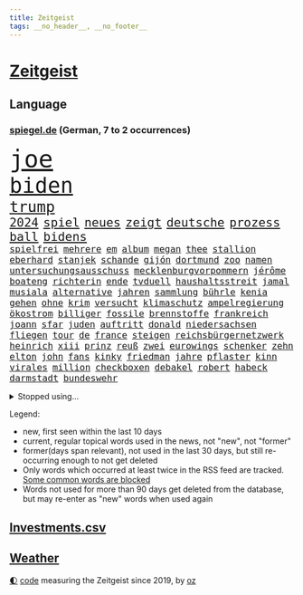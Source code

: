 ```yaml
---
title: Zeitgeist
tags: __no_header__, __no_footer__
---
```


# [Zeitgeist](https://oliz.io/zeitgeist/)

## Language

<h3><a href="https://www.spiegel.de" target="_blank">spiegel.de</a> (German, 7 to 2 occurrences)</h3>
<p style="font-family:monospace">
<span style="font-size:32pt"><a href="news_links.html#joe" class="current">joe</a></span>
<br>
<span style="font-size:28pt"><a href="news_links.html#biden" class="current">biden</a></span>
<br>
<span style="font-size:20pt"><a href="news_links.html#trump" class="current">trump</a></span>
<br>
<span style="font-size:16pt"><a href="news_links.html#2024" class="current">2024</a></span>
<span style="font-size:16pt"><a href="news_links.html#spiel" class="current">spiel</a></span>
<span style="font-size:16pt"><a href="news_links.html#neues" class="current">neues</a></span>
<span style="font-size:16pt"><a href="news_links.html#zeigt" class="current">zeigt</a></span>
<span style="font-size:16pt"><a href="news_links.html#deutsche" class="current">deutsche</a></span>
<span style="font-size:16pt"><a href="news_links.html#prozess" class="current">prozess</a></span>
<span style="font-size:16pt"><a href="news_links.html#ball" class="current">ball</a></span>
<span style="font-size:16pt"><a href="news_links.html#bidens" class="current">bidens</a></span>
<br>
<span style="font-size:12pt"><a href="news_links.html#spielfrei" class="new">spielfrei</a></span>
<span style="font-size:12pt"><a href="news_links.html#mehrere" class="current">mehrere</a></span>
<span style="font-size:12pt"><a href="news_links.html#em" class="current">em</a></span>
<span style="font-size:12pt"><a href="news_links.html#album" class="current">album</a></span>
<span style="font-size:12pt"><a href="news_links.html#megan" class="new">megan</a></span>
<span style="font-size:12pt"><a href="news_links.html#thee" class="new">thee</a></span>
<span style="font-size:12pt"><a href="news_links.html#stallion" class="new">stallion</a></span>
<span style="font-size:12pt"><a href="news_links.html#eberhard" class="new">eberhard</a></span>
<span style="font-size:12pt"><a href="news_links.html#stanjek" class="new">stanjek</a></span>
<span style="font-size:12pt"><a href="news_links.html#schande" class="new">schande</a></span>
<span style="font-size:12pt"><a href="news_links.html#gijón" class="new">gijón</a></span>
<span style="font-size:12pt"><a href="news_links.html#dortmund" class="current">dortmund</a></span>
<span style="font-size:12pt"><a href="news_links.html#zoo" class="current">zoo</a></span>
<span style="font-size:12pt"><a href="news_links.html#namen" class="current">namen</a></span>
<span style="font-size:12pt"><a href="news_links.html#untersuchungsausschuss" class="current">untersuchungsausschuss</a></span>
<span style="font-size:12pt"><a href="news_links.html#mecklenburgvorpommern" class="current">mecklenburgvorpommern</a></span>
<span style="font-size:12pt"><a href="news_links.html#jérôme" class="current">jérôme</a></span>
<span style="font-size:12pt"><a href="news_links.html#boateng" class="current">boateng</a></span>
<span style="font-size:12pt"><a href="news_links.html#richterin" class="current">richterin</a></span>
<span style="font-size:12pt"><a href="news_links.html#ende" class="current">ende</a></span>
<span style="font-size:12pt"><a href="news_links.html#tvduell" class="current">tvduell</a></span>
<span style="font-size:12pt"><a href="news_links.html#haushaltsstreit" class="current">haushaltsstreit</a></span>
<span style="font-size:12pt"><a href="news_links.html#jamal" class="current">jamal</a></span>
<span style="font-size:12pt"><a href="news_links.html#musiala" class="current">musiala</a></span>
<span style="font-size:12pt"><a href="news_links.html#alternative" class="current">alternative</a></span>
<span style="font-size:12pt"><a href="news_links.html#jahren" class="current">jahren</a></span>
<span style="font-size:12pt"><a href="news_links.html#sammlung" class="current">sammlung</a></span>
<span style="font-size:12pt"><a href="news_links.html#bührle" class="new">bührle</a></span>
<span style="font-size:12pt"><a href="news_links.html#kenia" class="current">kenia</a></span>
<span style="font-size:12pt"><a href="news_links.html#gehen" class="current">gehen</a></span>
<span style="font-size:12pt"><a href="news_links.html#ohne" class="current">ohne</a></span>
<span style="font-size:12pt"><a href="news_links.html#krim" class="current">krim</a></span>
<span style="font-size:12pt"><a href="news_links.html#versucht" class="current">versucht</a></span>
<span style="font-size:12pt"><a href="news_links.html#klimaschutz" class="current">klimaschutz</a></span>
<span style="font-size:12pt"><a href="news_links.html#ampelregierung" class="current">ampelregierung</a></span>
<span style="font-size:12pt"><a href="news_links.html#ökostrom" class="new">ökostrom</a></span>
<span style="font-size:12pt"><a href="news_links.html#billiger" class="current">billiger</a></span>
<span style="font-size:12pt"><a href="news_links.html#fossile" class="current">fossile</a></span>
<span style="font-size:12pt"><a href="news_links.html#brennstoffe" class="current">brennstoffe</a></span>
<span style="font-size:12pt"><a href="news_links.html#frankreich" class="current">frankreich</a></span>
<span style="font-size:12pt"><a href="news_links.html#joann" class="new">joann</a></span>
<span style="font-size:12pt"><a href="news_links.html#sfar" class="new">sfar</a></span>
<span style="font-size:12pt"><a href="news_links.html#juden" class="current">juden</a></span>
<span style="font-size:12pt"><a href="news_links.html#auftritt" class="current">auftritt</a></span>
<span style="font-size:12pt"><a href="news_links.html#donald" class="current">donald</a></span>
<span style="font-size:12pt"><a href="news_links.html#niedersachsen" class="current">niedersachsen</a></span>
<span style="font-size:12pt"><a href="news_links.html#fliegen" class="current">fliegen</a></span>
<span style="font-size:12pt"><a href="news_links.html#tour" class="current">tour</a></span>
<span style="font-size:12pt"><a href="news_links.html#de" class="current">de</a></span>
<span style="font-size:12pt"><a href="news_links.html#france" class="current">france</a></span>
<span style="font-size:12pt"><a href="news_links.html#steigen" class="current">steigen</a></span>
<span style="font-size:12pt"><a href="news_links.html#reichsbürgernetzwerk" class="current">reichsbürgernetzwerk</a></span>
<span style="font-size:12pt"><a href="news_links.html#heinrich" class="current">heinrich</a></span>
<span style="font-size:12pt"><a href="news_links.html#xiii" class="current">xiii</a></span>
<span style="font-size:12pt"><a href="news_links.html#prinz" class="current">prinz</a></span>
<span style="font-size:12pt"><a href="news_links.html#reuß" class="current">reuß</a></span>
<span style="font-size:12pt"><a href="news_links.html#zwei" class="current">zwei</a></span>
<span style="font-size:12pt"><a href="news_links.html#eurowings" class="current">eurowings</a></span>
<span style="font-size:12pt"><a href="news_links.html#schenker" class="current">schenker</a></span>
<span style="font-size:12pt"><a href="news_links.html#zehn" class="current">zehn</a></span>
<span style="font-size:12pt"><a href="news_links.html#elton" class="current">elton</a></span>
<span style="font-size:12pt"><a href="news_links.html#john" class="current">john</a></span>
<span style="font-size:12pt"><a href="news_links.html#fans" class="current">fans</a></span>
<span style="font-size:12pt"><a href="news_links.html#kinky" class="new">kinky</a></span>
<span style="font-size:12pt"><a href="news_links.html#friedman" class="new">friedman</a></span>
<span style="font-size:12pt"><a href="news_links.html#jahre" class="current">jahre</a></span>
<span style="font-size:12pt"><a href="news_links.html#pflaster" class="current">pflaster</a></span>
<span style="font-size:12pt"><a href="news_links.html#kinn" class="new">kinn</a></span>
<span style="font-size:12pt"><a href="news_links.html#virales" class="new">virales</a></span>
<span style="font-size:12pt"><a href="news_links.html#million" class="current">million</a></span>
<span style="font-size:12pt"><a href="news_links.html#checkboxen" class="new">checkboxen</a></span>
<span style="font-size:12pt"><a href="news_links.html#debakel" class="current">debakel</a></span>
<span style="font-size:12pt"><a href="news_links.html#robert" class="current">robert</a></span>
<span style="font-size:12pt"><a href="news_links.html#habeck" class="current">habeck</a></span>
<span style="font-size:12pt"><a href="news_links.html#darmstadt" class="current">darmstadt</a></span>
<span style="font-size:12pt"><a href="news_links.html#bundeswehr" class="current">bundeswehr</a></span>
</p>
<details>
<summary>Stopped using...</summary>
<p class="former" style="font-size:12pt">
außenminister(1345) manager(1345) bank(1344) ehemann(1344) krankenhäuser(1344) niveau(1344) schnellcheck(1344) welle(1344) 75(1343) alexej(1343) appelliert(1343) feierte(1343) himmel(1343) nawalny(1343) niederländische(1343) verschiedene(1343) wolfsburg(1343) arzt(1342) behörde(1342) positiv(1342) geboren(1341) lager(1341) myanmar(1341) planeten(1341) solle(1341) studierende(1341) babys(1340) bahnhof(1340) bsc(1340) eingereicht(1340) endet(1340) gerüchte(1340) hertha(1340) preisen(1340) vereinigten(1340) berg(1339) flammen(1339) lisa(1339) philippinen(1339) tesla(1339) usregierung(1339) verlängern(1339) verstorbenen(1339) 22(1338) bundesrepublik(1338) freiheitsstrafe(1338) hielt(1338) liverpool(1338) neuseeland(1338) san(1338) strecke(1338) tieren(1338) alpen(1337) bestimmt(1337) digitalisierung(1337) infektion(1337) kämpfer(1337) leid(1337) offensive(1337) veranstaltung(1337) angeklagter(1336) republikaner(1336) schadet(1336) unabhängige(1336) öffnen(1336) depressionen(1335) erhielt(1335) franziskus(1335) gewaltig(1335) klubs(1335) sebastian(1335) illegal(1334) kreis(1334) militärs(1334) oppositionelle(1334) ard(1333) eigentümer(1333) hubertus(1333) langer(1333) patienten(1333) sc(1333) bundesstaat(1332) ersetzen(1332) i(1332) jagd(1332) bewegen(1331) dezember(1331) erkrankt(1331) illegalen(1331) januar(1331) kollaps(1331) vorübergehend(1331) chefin(1330) deals(1330) einsetzen(1330) opfern(1330) plädiert(1330) saarland(1330) vorsprung(1330) enthüllt(1329) lkw(1328) türkische(1327) werke(1327) freilassung(1326) geschäftsführer(1326) langfristig(1326) ausmaß(1325) distanz(1325) zweimal(1325) nachfrage(1324) einreise(1323) staatliche(1323) februar(1322) meinen(1321) sozialdemokraten(1321) herr(1320) abgelehnt(1318) anzeichen(1318) großem(1318) lücke(1318) weckt(1318) wem(1318) außerhalb(1313) katar(1313) top(1312) rang(1310) wachsen(1310) training(1309) journalist(1305) schützt(1305) thüringer(1304) niedrig(1302) versorgung(1297) gehabt(1296) tuchel(1295) kontert(1290) teuren(1287) leiter(1256) polizeiruf(1246) 95(1236) gewinne(1235) orte(1176) gebeten(1164) enthalten(1151) mitverantwortlich(1151) finanziert(1146) werte(1141) abgegeben(1117) ausnahme(1081) ohnehin(1076) polnischen(1046) umkämpften(1028) exil(1022) realität(1019) hoffenheim(1016) moderner(1014) gefiel(998) gewandt(994) grünenpolitiker(975) krankenkassen(969) spezielle(967) hendrik(966) ungewöhnliche(949) militärischen(928) zufall(915) beschossen(910) erschwert(895) soldat(884) verschwinden(883) bonn(873) verweist(865) filmemacher(864) 40000(844) triumphiert(840) zugenommen(834) angriffskrieg(823) kasse(818) eingetroffen(815) typ(811) todes(810) patrick(807) überlebenden(799) indem(794) recherchen(773) verhängnis(760) westjordanland(757) computer(750) kaiserslautern(746) hadert(744) tiefer(738) irans(733) verhaftung(731) andrew(726) weltrekord(725) plädieren(722) neustart(721) zuwanderung(714) verstoßen(712) trans(708) olympiasieger(706) erdbeben(699) zurückhaltung(694) ähnlichen(691) revolution(689) chinesen(688) äußerst(685) protestbewegung(675) heidenheim(673) lebenslange(661) gewässer(649) yorker(643) kontroverse(640) kriminalität(635) tel(629) monika(627) psychologin(620) aviv(618) festgehalten(607) staatsanwalt(607) prien(601) auszeichnung(599) rückstand(595) geschmack(584) spielzeug(582) kritisierten(579) pistole(570) finanzaufsicht(567) böhmermann(566) abwehr(557) fenster(557) lauter(557) machtkampf(557) mitgliedern(555) 47(553) kritikern(552) strafanzeige(551) marcel(548) check(546) vulkan(546) jahresbeginn(544) internationalem(542) trauern(541) dreier(536) 16jährige(534) aggressiv(534) viertagewoche(527) pokal(525) kongo(523) fassen(516) ricarda(515) dauer(512) cem(510) junta(510) özdemir(510) 5000(497) nötigung(496) eskalierte(495) handwerker(483) vorwurfs(482) 51(479) saintgermain(479) alonso(477) niger(476) verstoß(463) ausweitung(460) atomwaffen(458) rio(458) austritt(457) wagenknechts(454) gesprächen(451) beides(444) ebrahim(443) portal(440) heimlich(437) 2027(436) diplomatische(434) gründung(431) zeuge(427) fußballverband(425) westlicher(425) rahmen(423) 2010(420) samuel(415) schlechtes(414) getrieben(408) beine(407) 8000(402) seltsame(400) begleitete(398) lied(397) aufsteiger(393) raisi(391) ereignis(390) rechter(390) protestierten(386) mahnen(384) inhaftierte(383) mohammed(378) popp(376) verfassung(376) wuchs(376) gestrandet(374) saudische(367) mysteriöse(366) verurteilen(366) fasziniert(365) familienvater(363) politologe(363) moschee(361) älterer(359) renommierten(357) wiesbaden(357) 2013(352) abends(350) drückt(350) vergessene(349) tierwohl(348) vorbilder(348) lieferten(346) preiserhöhung(345) erweitert(338) verlief(338) weltmeisterschaft(334) bewerbungen(331) eauto(331) goldene(331) klassische(331) stockt(330) zeitgleich(330) übereinstimmenden(330) verkaufte(329) militärisch(328) unterbunden(328) metropole(326) schwitzen(324) service(323) andré(321) showdown(321) geflohen(318) week(318) skurriler(317) belohnt(313) erwischte(313) wirtschaftsweise(312) instagrampost(310) albtraum(309) erschien(308) tunnel(308) winde(304) genossen(303) lady(302) kranke(301) hunden(300) militärjunta(299) pablo(299) erlaubnis(296) mehrwertsteuer(296) xabi(296) holstein(295) geschäftsleute(292) grenzübergang(292) schwachen(291) asylsuchende(290) aufstehen(290) konsequent(290) akzeptiert(289) niederlegen(289) bedauert(287) amerikanischen(286) burkina(281) eiffelturm(281) faso(281) umgehend(280) rekordtief(279) gewechselt(277) phänomen(277) vorzugehen(277) onkel(276) verheerende(275) erweitern(273) indiz(272) verfahrens(271) dončić(269) gastronomie(268) gerechter(268) achtzigerjahren(267) vettel(266) auftritte(265) bischof(263) isst(262) lokführer(261) qualifikation(261) strafgerichtshof(261) sekunde(260) sportlich(260) millionensumme(259) gerald(257) gefolgt(256) daneben(254) ukrainekriegs(254) einzelnen(252) kommissionspräsidentin(252) bahnsteig(250) hinterlässt(249) inselstaat(248) turbulenzen(247) weitreichenden(247) gedächtnis(246) hilfsgüter(246) militäroffensive(246) uskongress(244) einlegen(240) gerechnet(240) stadtzentrum(240) kundgebungen(239) ausfälle(237) lasst(237) oberlandesgericht(237) charkiw(235) sicherheitsvorkehrungen(235) kommissarin(233) vielfältig(231) überfällig(231) krebsdiagnose(230) vulkanausbruch(227) gewähren(226) bekomme(225) videobotschaft(225) 1100(224) eingedrungen(224) hamasanführer(223) israelgazanews(223) massaker(223) führerscheinprüfung(222) 270(221) verbotenen(221) ingo(220) mohammad(220) sicherheitsgründen(220) beteuert(219) dokument(219) spdpolitikerin(219) tatortvote(218) positioniert(217) beeindruckend(216) vaude(216) club(215) zuständig(215) furchtbar(213) verwenden(213) kiboom(211) andrzej(209) duda(209) artikel(207) häme(207) mitarbeiterinnen(207) fortuna(206) fußballwelt(206) versorgen(206) eingelegt(205) hamasmassaker(204) zeitgemäß(204) 102(203) 16jährigen(203) freiem(203) kopie(203) sportvorstand(202) kanzlerkandidat(201) beendete(200) wisconsin(199) autorität(198) gespalten(198) 240(197) gewaltsam(197) gestritten(196) haken(196) spdfraktionschef(196) 37jährige(195) britisches(195) eingestürzten(194) taugt(192) bot(191) ließe(191) trainerwechsel(191) gesetzesänderung(190) lokführern(190) sammelte(190) ungeschlagen(190) damaligen(188) galeria(188) psychologe(188) brandbrief(187) sowohl(187) kaufhof(185) norbert(185) staatsstreich(185) flaggen(184) klugen(184) motiven(184) bedrängnis(183) verbucht(183) netze(182) niko(180) afdabgeordneten(179) agentur(179) mindestlohn(177) prize(177) billie(176) brett(176) größe(175) professionelle(174) profitierte(174) vergleichsweise(174) durchgeführt(173) wow(172) gerufen(171) staatssekretär(170) erhöhter(169) schokolade(169) aktivistinnen(168) besitzen(168) blockbuster(168) brehme(168) machtwechsel(166) winzigen(166) guardiola(165) putingegner(164) 1945(163) finanziellen(163) geglaubt(163) interessieren(163) lesbische(163) medizinischen(163) nominierungen(163) gezahlt(162) masterplan(161) plötzlichen(161) verkünden(161) behandlung(160) diskriminiert(158) luke(158) geringere(157) sogenanntes(156) befassen(155) geldern(155) herber(154) prag(154) sand(154) hansa(153) high(152) kreise(152) norddeutschlands(152) 180(151) erkranken(151) verstörende(151) kriegsschiff(150) schieben(150) gründet(149) pep(149) motivierten(148) wüten(148) katz(147) vorm(147) passagier(145) rüsten(145) 1999(144) siebzigerjahren(144) spdmann(144) verstorbene(144) browser(143) hamasführer(143) mossad(143) verunglückten(143) zwecke(143) format(142) militärübungen(142) patzer(142) schritten(142) chrome(141) riad(141) 122(140) lily(140) niedriger(140) presley(140) berufstätige(139) bestürzung(139) dating(139) generalstabschef(139) sowieso(139) alkoholfreie(138) beeinflusst(138) beschädigen(138) sächsische(138) anlässlich(137) berühmteste(137) bundesrechnungshof(137) igh(137) internat(137) spannend(137) dreh(136) haag(136) notlandung(136) senator(136) südkoreanischen(136) ten(134) begraben(133) entscheidender(133) gewidmet(133) spionageverdacht(133) darlehen(132) festivals(132) nachholbedarf(132) filmfestspiele(131) indes(131) remigrationstreffen(131) territorium(131) trainersuche(131) groteske(130) rechtsaußenpartei(130) zerrissen(130) afdmitarbeiter(129) hochrangige(127) uvalde(127) fußgängerzone(126) angesetzt(125) verprügelt(125) militärflugzeug(123) völkerrechts(122) clan(121) fazit(121) selbstkritik(121) pferd(120) stützt(120) moreno+1(119) abziehen(118) fa(118) innerlich(118) omen(118) south(118) mitarbeiterin(117) verbotene(117) vietnam(117) produkten(116) augenzeugin(114) maulwurf(114) therapeuten(114) wiederaufnahme(114) gekrönt(113) peinlichen(113) spitzel(113) israelkritik(112) umgekehrt(112) unogericht(112) wohnmobil(112) gerieten(111) konstruiert(111) partnern(111) thron(111) entweder(110) fahrlässiger(110) schmiss(110) vorgesehen(110) formulierung(109) gouverneurin(109) nachbessern(109) rücksichtslos(109) verlässlicher(109) abwehrkampf(108) natostaaten(108) rafahoffensive(107) zitate(107) digitalpakt(106) fertig(106) leverkusens(106) plädoyers(106) zuschlagen(106) lyon(105) schädel(105) spielraum(105) anton(104) hofreiter(104) michail(104) netanyahuregierung(104) riesiger(104) superlative(104) wahlkampfveranstaltung(104) diversität(103) grünenchefin(103) ladung(103) leuchtturmwärter(103) übertrieben(103) auszeit(102) erhältlich(102) höchstem(102) schwarzmeerflotte(102) ausmacht(101) betrunken(101) forster(101) geführten(101) kostenlosen(101) mitmachen(101) sensible(101) stürze(101) basketballerinnen(100) popikone(100) ausverkauf(99) erreichte(99) investoreneinstieg(99) virus(99) berühmtes(98) friedhelm(98) funkel(98) lügner(98) möglichkeit(98) spitzen(98) usmedien(98) änderte(98) skurrile(97) account(95) belohnung(94) unglücksfall(94) fing(93) irritationen(93) regisseure(93) restaurant(93) tods(93) auffälligen(92) djirsarai(92) kremltruppen(92) küken(92) vorgeführt(92) kostete(91) usarmee(91) zig(91) erheblichen(90) fürchte(90) operationen(90) running(90) skandale(90) tvshow(90) engen(89) familienangehörige(89) fotografiert(89) gesundheitsrisiko(89) philosophie(89) vereitelt(89) erhielten(88) inspirierte(88) prüfer(88) choreograf(87) frosch(87) klassenerhalt(87) staatspräsident(87) tierarten(87) gehäuft(86) gummibärchen(86) trek(86) alec(85) baldwin(85) erfolgreicher(85) fehlender(85) filmset(85) kamerafrau(85) abgespielt(84) alleingang(84) authentisch(84) dramé(84) lokalpolitiker(84) mouhamed(84) anstatt(83) erdrutsche(83) atpturnier(82) bankrott(82) formel1weltmeisters(82) gelöscht(82) pfingsten(82) 18jährigen(81) eilt(81) gleichzusetzen(81) internen(81) konzertkarten(81) korruptionsskandal(81) lords(81) nordrheinwestfalens(81) oberhaus(81) statistiken(81) traditionell(81) tue(81) ali(80) bronzezeit(80) führers(80) gesunde(80) kapitalismus(80) khamenei(80) singapur(80) vizepräsident(80) ausdruck(79) heilige(79) kriegsführung(79) psychisch(79) veraltet(79) zugesichert(79) ästhetik(79) ferraripilot(78) gleisbett(78) grundsätzlichen(78) schmerzensgeld(78) aufsichtsrat(77) bafin(77) carmen(77) formel1rennen(77) härteste(77) imola(77) missbrauchsfällen(77) moore(77) provokateur(77) republikanischer(77) seeadler(77) zulieferern(77) aliens(76) apps(76) bielefelder(76) boss(76) deftige(76) joggerin(76) källenius(76) mercedeschef(76) ola(76) athletin(75) dominierte(75) hauptpreis(75) hinterlegt(75) laxe(75) mischung(75) nazi(75) reiht(75) andi(74) matchwinner(74) nordseeinsel(74) ogunleye(74) rechtsradikale(74) berichteten(73) blanche(73) erliegen(73) exuspräsidenten(73) kuriosum(73) mehrjährigen(73) zusätzlichen(73) benötige(72) eyes(72) migrationsabkommen(72) nackter(72) neuzeit(72) schöne(72) verdächtig(72) vergreift(72) auckland(71) einbruch(71) hiv(71) ibrahim(71) infizierten(71) innenpolitisch(71) ko(71) sanierungsplan(71) schnitzer(71) ausgelaufen(70) bekannter(70) bewerbung(70) hetzt(70) wade(70) bombardierte(69) ioc(69) radprofi(69) verkleinern(69) afdrechtsaußen(68) ausstrahlen(68) benehmen(68) bestandteil(68) fester(68) friedens(68) genie(68) höchst(68) inkrafttreten(68) lavaströme(68) nike(68) pocher(68) weltbekannt(68) wirklichkeit(68) neonazi(67) shapps(67) arbeitszeiten(66) bodemann(66) duelle(66) litauische(66) sozialer(66) anzuerkennen(65) brd(65) geländewagen(65) herrscher(65) schriftstellerin(65) aktienhandel(64) alias(64) clubs(64) dialog(64) impfen(64) monströse(64) force(63) giro(63) kartellklage(63) slowenische(63) verdrängen(63) verläuft(63) verunsicherung(63) abgeriegelt(62) entbrannt(62) philip(62) prägend(62) alphabet(61) eilish(61) kroos'(61) menschenmassen(61) wmheld(61) überführt(61) fußballers(60) schwimmende(60) bestechlichkeit(59) chips(59) elektromobilität(59) empfinden(59) ivan(59) neigt(59) ressourcen(59) zivilgesellschaft(59) gesenkt(58) konstellation(58) mental(58) olympique(58) aitana(57) bock(57) denkbar(57) grobe(57) höhenmeter(57) hündin(57) persönlicher(57) randaliert(57) schweigegeldaffäre(57) besichtigung(56) buzz(56) ethikrats(56) hildesheim(56) mossadchef(56) zelte(56) berufungsantrag(55) indirekten(55) jenny(55) superhelden(55) ungewissheit(55) abtrünnigen(54) brasilianischer(54) etablierte(54) kampfdrohnen(54) trinkt(54) verweigern(54) 2005(53) militärbündnisses(53) dfbpokalfinale(52) flüchtling(52) hunderttausenden(52) id(52) rettungsarbeiten(52) versuchter(52) wetterlage(52) atomenergiebehörde(51) chronischer(51) rheinische(51) amir(50) beantragten(50) finn(50) huckleberry(50) toiletten(50) entlohnung(49) haushalten(49) lachgas(49) oligarch(49) pokalfinale(49) rädelsführer(49) römische(49) schwertun(49) vechta(49) verunsichert(49) erdstöße(48) louk(48) melonis(48) schwangere(48) shani(48) 40jährige(47) dschihadisten(47) d’italia(47) einflussreichsten(47) nobelpreis(47) regierungsmitglieder(47) reporters(47) rettungsversuch(47) ruder(47) saturn(47) vollbracht(47) vorgeht(47) wahlheimat(47) radprofis(46) sauer(46) verkäufer(46) bundesvorstand(45) cannes(45) elfmeterschießen(45) errichtete(45) fischkutter(45) gewalttätigen(45) jugendkriminalität(45) neapel(45) schulamoklauf(45) spielmanipulation(45) strengsten(45) beck(44) gültiges(44) kampfbrigade(44) kontrollen(44) möwen(44) piraten(44) staatsfernsehen(44) unerlaubte(44) diplomatischen(43) meistens(43) spielfilm(43) sportminister(43) talmon(43) verbinden(43) vergeltungsschlag(43) völkerrechtler(43) ausgeübt(42) coppola(42) erreger(42) fridman(42) kreativen(42) quälte(42) reitsport(42) reizen(42) strafstoß(42) bildete(41) darstellt(41) millionenstrafe(41) nachteil(41) oktoberfest(41) dreieinhalb(39) evakuieren(39) geschworene(39) radioaktiver(39) tigermücke(39) 62jährige(38) besuchte(38) diddy(38) einschüchtern(38) patriots(38) planet(38) sean(38) sportwissenschaftler(38) vorsorge(38) flutgebiet(37) industriegebiet(37) kunstbiennale(37) massensterben(37) sander(37) bistum(36) curry(36) eingestürzt(36) eintreffen(36) gewünschten(36) presserat(36) roboterhund(36) stephen(36) wildfleisch(36) amirabdollahian(35) beweist(35) champagner(35) charakter(35) dienstagmittag(35) europapokal(35) furios(35) gespitzelt(35) nachbar(35) orange(35) permanent(35) rumpf(35) verblüfft(35) wolfsburgs(35) depression(34) kabel(34) menschheit(34) salman(34) vodafone(34) begrenzten(33) drakonischen(33) erlebten(33) escobar(33) filmbiografie(33) jawort(33) rückspiel(33) bergpanorama(32) dmitri(32) ermahnt(32) fuji(32) fujikawaguchiko(32) japanisches(32) sichtschutz(32) spargel(32) türsteher(32) ungeschlagenserie(32) unterschreibt(32) 56jährige(31) asche(31) bnd(31) di(31) dua(31) lipa(31) monaco(31) verbotener(31) beschimpfungen(30) cremig(30) diamond(30) geflüchteter(30) chartspitze(29) gag(29) kluft(29) kneipe(29) tornado(29) amateurarchäologen(28) aufkommen(28) chinafreundlichen(28) schwerwiegende(28) soft(28) stimmungstest(28) symbolpolitik(28) umsturz(28) underdog(28) anliegen(27) bergführer(27) blutigen(27) ham(27) jammert(27) kami(27) nachgeholfen(27) rita(27) schlaganfall(27) sherpa(27) solo(27) spionageaffären(27) wehen(27) arbeiteten(26) berühmtester(26) boomenden(26) cduwahlplakate(26) geschreddert(26) heimrennen(26) sbahnhof(26) sportlerinnen(26) späteren(26) tischtennis(26) vertuscht(26) bangladesch(25) buhrufe(25) distanzierte(25) jauch(25) joschka(25) packt(25) russlandukrainenews(25) wenigstens(25) entgegenkommen(24) entzauberung(24) schlammschlacht(24) stromleitungen(24) südamerika(24) veraltete(24) verpassten(24) vogelgrippe(24) zwickau(24) abnehmspritze(23) androidhandys(23) anführen(23) aufgegangen(23) booker(23) energisch(23) entgangen(23) ergibt(23) lebenserwartung(23) rasmus(23) slogans(23) sylvia(23) voraussetzungen(23) brutalen(22) chats(22) holprig(22) mitstreiter(22) schütze(22) wüst(22) ausbreitung(21) d'italia(21) fehlendes(21) hilflos(21) mitbewerber(21) notorisch(21) rummenigge(21) schlauer(21) versechsfacht(21) vorzeigeprojekt(21) einspruch(20) geprügelt(20) infizierte(20) krafttraining(20) match(20) vermisstem(20) wildkamera(20) abstimmungen(19) durchbrechen(19) durchschnittliche(19) eumarinemission(19) höherem(19) rock(19) schleichenden(19) seegrenze(19) abgestiegen(18) ballermann(18) beschließen(18) eishockeynationalmannschaft(18) entsprechend(18) geist(18) grotesken(18) hag(18) ausweiten(17) gemessen(17) grundgesetzes(17) neuerscheinungen(17) plakat(17) abrechnung(16) amtseinführung(16) kerem(16) massenschlägerei(16) neueste(16) relegation(16) rentenpolitik(16) schalom(16) vordringen(16) 17jährige(15) angemessene(15) belieben(15) delegationen(15) italienrundfahrt(15) knobloch(15) propalästinaproteste(15) reus(15) saalfeldrudolstadt(15) shatner(15) sorten(15) streitthema(15) vergleichen(15) versteckte(15) courteney(14) cox(14) debauswahl(14) eisdiele(14) eishockeywm(14) eroberte(14) euaußengrenzen(14) schietwetter(14) abschlussbericht(13) empfohlen(13) geert(13) handelskrieg(13) jeweils(13) lobbyist(13) theaterstück(13) wilders(13) angestimmt(12) besucherin(12) europaweit(12) exoplanet(12) verlogen(12) anspielung(11) begründen(11) gekannt(11) herumreißen(11) siedlungen(11) stadtverwaltung(11)
</p>
</details>
<p>Legend:
<ul>
<li><span class="new">new</span>, first seen within the last 10 days</li>
<li><span class="current">current</span>, regular topical words used in the news, not "new", not "former"</li>
<li><span class="former">former(days span relevant)</span>, not used in the last 30 days, but still re-occurring enough to not get deleted</li>
<li>Only words which occurred at least twice in the RSS feed are tracked. <a href="language/filters.py">Some common words are blocked</a></li>
<li>Words not used for more than 90 days get deleted from the database, but may re-enter as "new" words when used again</li>
</ul>
</p>

## [Investments](investments.html)[.csv](investments.csv)

## [Weather](weather.html)

<footer>
<a href="javascript:toggleTheme()" class="nav">🌓</a>
<a href="https://github.com/ooz/zeitgeist">code</a> measuring the Zeitgeist since 2019, by <a href="https://oliz.io">oz</a>
</footer>
